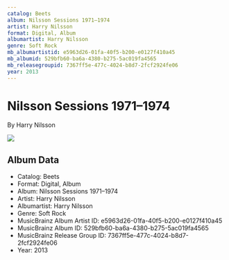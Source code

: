 ```yaml
---
catalog: Beets
album: Nilsson Sessions 1971–1974
artist: Harry Nilsson
format: Digital, Album
albumartist: Harry Nilsson
genre: Soft Rock
mb_albumartistid: e5963d26-01fa-40f5-b200-e0127f410a45
mb_albumid: 529bfb60-ba6a-4380-b275-5ac019fa4565
mb_releasegroupid: 7367ff5e-477c-4024-b8d7-2fcf2924fe06
year: 2013
---
```


# Nilsson Sessions 1971–1974

By Harry Nilsson

![](../../assets/beetscovers/Harry_Nilsson-Nilsson_Sessions_1971–1974.jpg)

## Album Data

- Catalog: Beets
- Format: Digital, Album
- Album: Nilsson Sessions 1971–1974
- Artist: Harry Nilsson
- Albumartist: Harry Nilsson
- Genre: Soft Rock
- MusicBrainz Album Artist ID: e5963d26-01fa-40f5-b200-e0127f410a45
- MusicBrainz Album ID: 529bfb60-ba6a-4380-b275-5ac019fa4565
- MusicBrainz Release Group ID: 7367ff5e-477c-4024-b8d7-2fcf2924fe06
- Year: 2013

